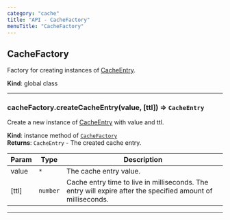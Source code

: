 ```yaml
---
category: "cache"
title: "API - CacheFactory"
menuTitle: "CacheFactory"
---
```


## CacheFactory&nbsp;<a name="CacheFactory" href="https://github.com/seznam/ima/blob/v17.10.0/packages/core/src/cache/CacheFactory.js#L6" target="_blank"><span class="icon"><i class="fas fa-external-link-alt fa-xs"></i></span></a>
Factory for creating instances of [CacheEntry](CacheEntry).

**Kind**: global class  

* * *

### cacheFactory.createCacheEntry(value, [ttl]) ⇒ <code>CacheEntry</code>&nbsp;<a name="CacheFactory+createCacheEntry" href="https://github.com/seznam/ima/blob/v17.10.0/packages/core/src/cache/CacheFactory.js#L19" target="_blank"><span class="icon"><i class="fas fa-external-link-alt fa-xs"></i></span></a>
Create a new instance of [CacheEntry](CacheEntry) with value and ttl.

**Kind**: instance method of [<code>CacheFactory</code>](#CacheFactory)  
**Returns**: <code>CacheEntry</code> - The created cache entry.  

| Param | Type | Description |
| --- | --- | --- |
| value | <code>\*</code> | The cache entry value. |
| [ttl] | <code>number</code> | Cache entry time to live in milliseconds. The        entry will expire after the specified amount of milliseconds. |


* * *

